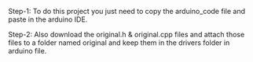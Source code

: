 
Step-1:
    To do this project you just need to copy the arduino_code file and paste in the arduino IDE.

Step-2:
        Also download the original.h & original.cpp files and attach those files to a folder named original and keep them in the drivers folder in arduino file.
